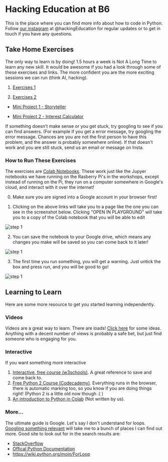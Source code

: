 # Hacking Education at B6

This is the place where you can find more info about how to code in Python. Follow [our instagram](https://www.instagram.com/hackingeducation/) at @hackingEducation for regular updates or to get in touch if you have any questions.

## Take Home Exercises

The only way to learn is by doing! 1.5 hours a week is Not A Long Time to learn any new skill. It would be awesome if you had a look through some of these exercises and links. The more confident you are the more exciting sessions we can run (think AI, hacking).

1) [Exercises 1](https://colab.research.google.com/drive/1a76Un6bnMYSeZ28Bnk33rOfNYuacuHUw)

2) [Exercises 2](https://colab.research.google.com/drive/1tkffouxa_kG3H2v80tEUWGNd2hm03LRR)

- [Mini Project 1 - Storyteller](https://colab.research.google.com/drive/1qjSi2-lcEbKYmsUCUMQBvcHWePgxrwSF)

- [Mini Project 2 - Interest Calculator](https://colab.research.google.com/drive/1SlEELT5xSyQZN9iyt8P8-ukwpBjREFdk)

If something doesn't make sense or you get stuck, try googling to see if you can find answers. (For example if you get a error message, try googling the error message. Chances are you are not the first person to have this problem, and the answer is probably somewhere online).  If that doesn't work and you are still stuck, send us an email or message on Insta.

### How to Run These Exercises

The exercises are [Colab Notebooks](https://colab.research.google.com/). These work just like the Jupyer notebooks we have running on the Rasberry Pi's in the workshops, except instead of running on the Pi, they run on a computer somewhere in Google's cloud, and interact with it over the internet!

0) Make sure you are signed into a Google account in your browser first! 

1) Clicking on the above links will take you to a page like the one you can see in the screenshot below. Clicking "OPEN IN PLAYGROUND" will take you to a copy of the Colab notebook that you will be able to edit

![step 1](https://i.imgur.com/R1sfJad.png)

2) You can save the notebook to your Google drive, which means any changes you make will be saved so you can come back to it later! 

![step 1](https://i.imgur.com/3tcaFLa.png)

3) The first time you run something, you will get a warning. Just untick the box and press run, and you will be good to go!

![step 1](https://i.imgur.com/R1sfJad.png)



## Learning to Learn

Here are some more resource to get you started learning independently.

### Videos

Videos are a great way to learn. There are loads! [Click here](https://www.youtube.com/results?search_query=introduxction+to+python) for some ideas. Anything with a decent number of views is probably a safe bet, but just find someone who is engaging for you.


### Interactive

If you want something more interactive
1) [Interactive, free course (w3schools)](https://www.w3schools.com/python/default.asp). A great reference to save and come back to.
1) [Free Python 2 Course (Codecademy)](https://www.codecademy.com/learn/learn-python). Everything runs in the browser, there is automatic marking too, so you know if you are doing things right! (Python 2 is a little old now though :( )
2) [An introduction to Python in Colab](https://colab.research.google.com/github/ondrolexa/r-python/blob/master/01-Introduction-to-Python.ipynb) (Not written by us).


### More...

The ultimate guide is Google. Let's say I don't understand for loops. [Googling something relevant](http://lmgtfy.com/?q=how+do+for+loops+work+in+python) will take me to a bunch of places I can find out more. Good site to look out for in the search results are:
- [StackOverflow](https://stackoverflow.com/)
- [Offical Python Documentation](https://docs.python.org/3/)
- https://wiki.python.org/moin/ForLoop

